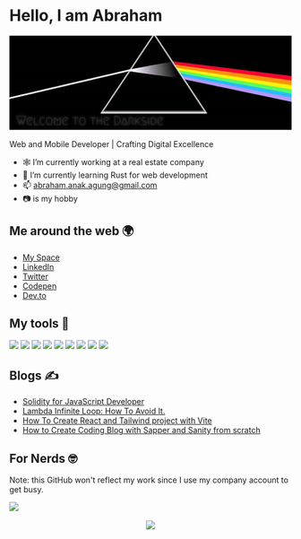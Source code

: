 # Hello, I am Abraham

![](./hero.jpg)

Web and Mobile Developer | Crafting Digital Excellence

-   🕸️ I’m currently working at a real estate company
-   🚀 I’m currently learning Rust for web development
-   📫 [abraham.anak.agung@gmail.com](mailto:abraham.anak.agung@gmail.com)
-   📷 is my hobby

## Me around the web 🌍

-   [My Space](https://anakagung.com)
-   [LinkedIn](https://www.linkedin.com/in/abrahamanakagung)
-   [Twitter](https://x.com/anakagungcorp)
-   [Codepen](https://codepen.io/padunk/)
-   [Dev.to](https://dev.to/padunk)

## My tools 🧰

![](https://img.shields.io/badge/TypeScript-F7DF1E?style=for-the-badge&logo=typescript&logoColor=black)
![](https://img.shields.io/badge/Node.js-43853D?style=for-the-badge&logo=node.js&logoColor=white)
![](https://img.shields.io/badge/React-20232A?style=for-the-badge&logo=react&logoColor=61DAFB)
![](https://img.shields.io/badge/Tailwind_CSS-38B2AC?style=for-the-badge&logo=tailwind-css&logoColor=white)
![](https://img.shields.io/badge/Redux-593D88?style=for-the-badge&logo=redux&logoColor=white)
![](https://img.shields.io/badge/Firebase-FFCA28?style=for-the-badge&logo=firebase&logoColor=black)
![](https://img.shields.io/badge/Amplify-FF9900?style=for-the-badge&logo=awsamplify&logoColor=black)
![](https://img.shields.io/badge/PostgreSQL-4169E1?style=for-the-badge&logo=postgresql&logoColor=white)
![](https://img.shields.io/badge/ReactNative-20232A?style=for-the-badge&logo=reactnative&logoColor=61DAFB)

## Blogs ✍️

<!-- BLOG-POST-LIST:START -->
- [Solidity for JavaScript Developer](https://anakagung.com/blog/solidity-for-javascript-developer)
- [Lambda Infinite Loop: How To Avoid It.](https://anakagung.com/blog/lambda-infinite-loop-how-to-avoid-it)
- [How To Create React and Tailwind project with Vite](https://anakagung.com/blog/how-to-create-react-and-tailwind-project-with-vite)
- [How to Create Coding Blog with Sapper and Sanity from scratch](https://anakagung.com/blog/how-to-create-coding-blog-with-sapper-and-sanity-from-scratch)
<!-- BLOG-POST-LIST:END -->

## For Nerds 🤓
Note: this GitHub won't reflect my work since I use my company account to get busy.

![](https://github-readme-stats.vercel.app/api?username=padunk&show_icons=true&bg_color=45,ece325,fa0da9&title_color=fff&text_color=000)

<p align='center'><img src='https://visitor-badge.laobi.icu/badge?page_id=padunk'></p>
